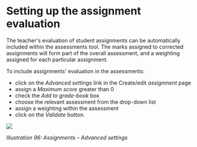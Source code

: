 # Setting up the assignment evaluation

The teacher's evaluation of student assignments can be automatically included within the assessments tool. The marks assigned to corrected assignments will form part of the overall assessment, and a weighting assigned for each particular assignment.

To include assignments' evaluation in the assessments:

* click on the _Advanced settings_ link in the Create/edit _assignment_ page
* assign a _Maximum score_ greater than 0
* check the _Add to grade-book_ box
* choose the relevant assessment from the drop-down list
* assign a weighting within the assessment
* click on the _Validate_ button.

![](../../.gitbook/assets/graphics71.png)

_Illustration 96: Assignments – Advanced settings_

